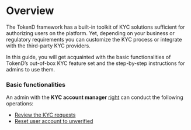 # Overview



The TokenD framework has a built-in toolkit of KYC solutions sufficient for authorizing users on the platform. Yet, depending on your business or regulatory requirements you can customize the KYC process or integrate with the third-party KYC providers.

In this guide, you will get acquainted with the basic functionalities of TokenD’s out-of-box KYC feature set and the step-by-step instructions for admins to use them.

### Basic functionalities

An admin with the **KYC account manager** [right](../admin-account-management/rights-of-admins-on-the-platform.md) can conduct the following operations:

* [Review the KYC requests](review-the-kyc-request.md)
* [Reset user account to unverified](reset-user-account-to-unverified.md)



